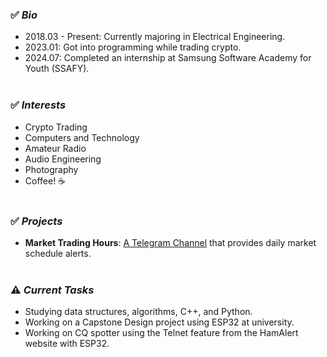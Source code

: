 ### ✅ ***Bio***
- 2018.03 - Present: Currently majoring in Electrical Engineering.
- 2023.01: Got into programming while trading crypto.
- 2024.07: Completed an internship at Samsung Software Academy for Youth (SSAFY).<br><br>

### ✅ ***Interests***
- Crypto Trading
- Computers and Technology
- Amateur Radio
- Audio Engineering
- Photography
- Coffee! ☕️<br><br>

### ✅ ***Projects***
- **Market Trading Hours**: [A Telegram Channel](https://t.me/MarketTradingHours) that provides daily market schedule alerts.<br><br>

### ⚠️ ***Current Tasks***
- Studying data structures, algorithms, C++, and Python.
- Working on a Capstone Design project using ESP32 at university.
- Working on CQ spotter using the Telnet feature from the HamAlert website with ESP32.
